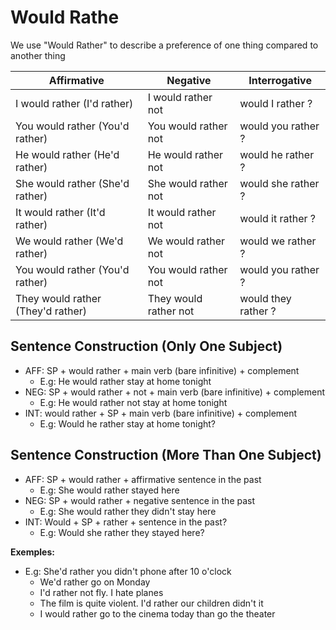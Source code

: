 # Would Rathe

We use "Would Rather" to describe a preference of one thing compared to another thing

|Affirmative|  Negative | Interrogative|
|-----------|------------|---------------|
|I would rather (I'd rather) | I would rather not |  would I rather ?|
|You would rather (You'd rather) | You would rather not |  would you rather ?|
|He would rather (He'd rather)  | He would rather not | would he rather ?|
|She would rather (She'd rather) | She would rather not|  would she rather ?|
|It would rather (It'd rather) | It would rather not | would it rather ?|
|We would rather (We'd rather) | We would rather not | would we rather ?|
|You would rather (You'd rather) | You would rather not|  would you rather ?|
|They would rather (They'd rather)|  They would rather not | would they rather ?|

## Sentence Construction (Only One Subject)

- AFF: SP + would rather + main verb (bare infinitive) + complement
  - E.g: He would rather stay at home tonight
- NEG: SP + would rather + not + main verb (bare infinitive) + complement
  - E.g: He would rather not stay at home tonight
- INT: would rather + SP + main verb (bare infinitive) + complement
  - E.g: Would he rather stay at home tonight?

## Sentence Construction (More Than One Subject)

- AFF: SP + would rather + affirmative sentence in the past
  - E.g: She would rather stayed here
- NEG: SP + would rather + negative sentence in the past
  - E.g: She would rather they didn't stay here
- INT: Would + SP + rather + sentence in the past?
  - E.g: Would she rather they stayed here?

**Exemples:**

- E.g: She'd rather you didn't phone after 10 o'clock
  - We'd rather go on Monday
  - I'd rather not fly. I hate planes
  - The film is quite violent. I'd rather our children didn't it
  - I would rather go to the cinema today than go the theater
